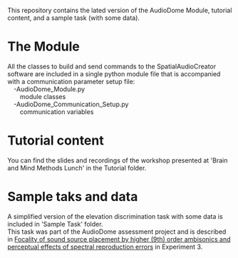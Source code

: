 This repository contains the lated version of the AudioDome Module, tutorial content, and a sample task (with some data).

# The Module
All the classes to build and send commands to the SpatialAudioCreator software are included in a single python module file that is accompanied with a communication parameter setup file:<br> 
&emsp;-AudioDome_Module.py<br> 
&emsp;&emsp;module classes<br> 
&emsp;-AudioDome_Communication_Setup.py<br> 
&emsp;&emsp;communication variables<br> 

  # Tutorial content
  You can find the slides and recordings of the workshop presented at 'Brain and Mind Methods Lunch' in the Tutorial folder.

  # Sample taks and data
  A simplified version of the elevation discrimination task with some data is included in 'Sample Task' folder.<br>
  This task was part of the AudioDome assessment project and is described in [Focality of sound source placement by higher (9th) order ambisonics and perceptual effects of spectral reproduction errors](https://www.biorxiv.org/content/10.1101/2024.08.07.606870v3.abstract) in Experiment 3.
